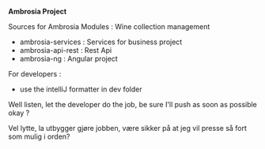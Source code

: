 **Ambrosia Project**

Sources for Ambrosia Modules : Wine collection management

- ambrosia-services : Services for business project
- ambrosia-api-rest : Rest Api
- ambrosia-ng : Angular project

For developers :
- use the intelliJ formatter in dev folder

Well listen, let the developer do the job, be sure I'll push as soon as possible okay ?

Vel lytte, la utbygger gjøre jobben, være sikker på at jeg vil presse så fort som mulig i orden?

